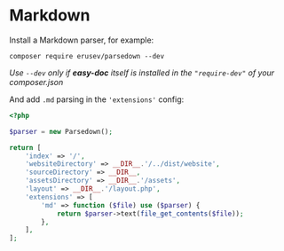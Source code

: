 # Markdown

Install a Markdown parser, for example:

```shell
composer require erusev/parsedown --dev
```

*Use `--dev` only if **easy-doc** itself is installed in the `"require-dev"` of your composer.json*

And add `.md` parsing in the `'extensions'` config:

```php
<?php

$parser = new Parsedown();

return [
    'index' => '/',
    'websiteDirectory' => __DIR__.'/../dist/website',
    'sourceDirectory' => __DIR__,
    'assetsDirectory' => __DIR__.'/assets',
    'layout' => __DIR__.'/layout.php',
    'extensions' => [
        'md' => function ($file) use ($parser) {
            return $parser->text(file_get_contents($file));
        },
    ],
];
```

